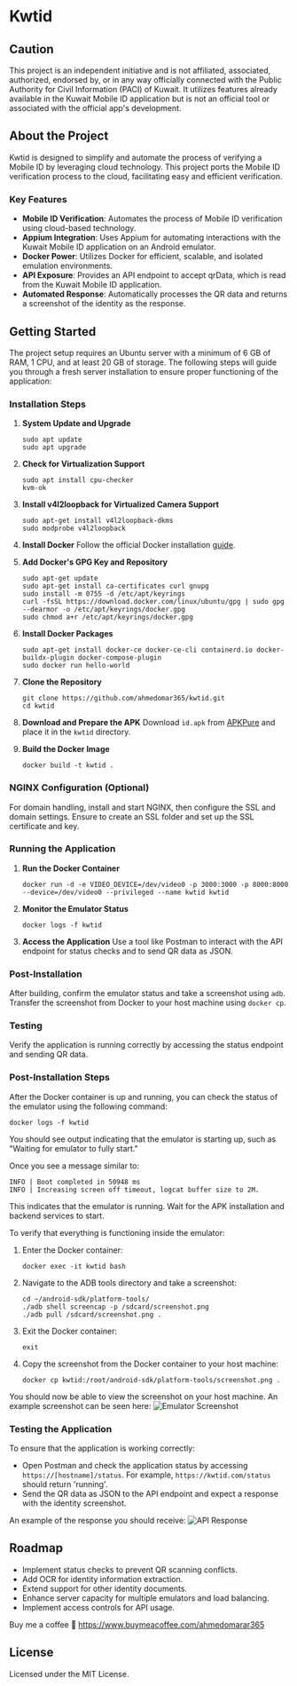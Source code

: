 # Kwtid

## Caution

This project is an independent initiative and is not affiliated, associated, authorized, endorsed by, or in any way officially connected with the Public Authority for Civil Information (PACI) of Kuwait. It utilizes features already available in the Kuwait Mobile ID application but is not an official tool or associated with the official app's development.

## About the Project

Kwtid is designed to simplify and automate the process of verifying a Mobile ID by leveraging cloud technology. This project ports the Mobile ID verification process to the cloud, facilitating easy and efficient verification.

### Key Features

- **Mobile ID Verification**: Automates the process of Mobile ID verification using cloud-based technology.
- **Appium Integration**: Uses Appium for automating interactions with the Kuwait Mobile ID application on an Android emulator.
- **Docker Power**: Utilizes Docker for efficient, scalable, and isolated emulation environments.
- **API Exposure**: Provides an API endpoint to accept qrData, which is read from the Kuwait Mobile ID application.
- **Automated Response**: Automatically processes the QR data and returns a screenshot of the identity as the response.

## Getting Started

The project setup requires an Ubuntu server with a minimum of 6 GB of RAM, 1 CPU, and at least 20 GB of storage. The following steps will guide you through a fresh server installation to ensure proper functioning of the application:

### Installation Steps

1. **System Update and Upgrade**
   ```
   sudo apt update
   sudo apt upgrade
   ```

2. **Check for Virtualization Support**
   ```
   sudo apt install cpu-checker
   kvm-ok
   ```

3. **Install v4l2loopback for Virtualized Camera Support**
   ```
   sudo apt-get install v4l2loopback-dkms
   sudo modprobe v4l2loopback
   ```

4. **Install Docker**
   Follow the official Docker installation [guide](https://docs.docker.com/engine/install/ubuntu/).

5. **Add Docker's GPG Key and Repository**
   ```
   sudo apt-get update
   sudo apt-get install ca-certificates curl gnupg
   sudo install -m 0755 -d /etc/apt/keyrings
   curl -fsSL https://download.docker.com/linux/ubuntu/gpg | sudo gpg --dearmor -o /etc/apt/keyrings/docker.gpg
   sudo chmod a+r /etc/apt/keyrings/docker.gpg
   ```

6. **Install Docker Packages**
   ```
   sudo apt-get install docker-ce docker-ce-cli containerd.io docker-buildx-plugin docker-compose-plugin
   sudo docker run hello-world
   ```

7. **Clone the Repository**
   ```
   git clone https://github.com/ahmedomar365/kwtid.git
   cd kwtid
   ```

8. **Download and Prepare the APK**
   Download `id.apk` from [APKPure](https://apkpure.net/kuwait-mobile-id-%D9%87%D9%88%D9%8A%D8%AA%D9%8A/kw.gov.paci.PACIMobileID/download) and place it in the `kwtid` directory.

9. **Build the Docker Image**
   ```
   docker build -t kwtid .
   ```

### NGINX Configuration (Optional)

For domain handling, install and start NGINX, then configure the SSL and domain settings. Ensure to create an SSL folder and set up the SSL certificate and key.

### Running the Application

1. **Run the Docker Container**
   ```
   docker run -d -e VIDEO_DEVICE=/dev/video0 -p 3000:3000 -p 8000:8000 --device=/dev/video0 --privileged --name kwtid kwtid
   ```

2. **Monitor the Emulator Status**
   ```
   docker logs -f kwtid
   ```

3. **Access the Application**
   Use a tool like Postman to interact with the API endpoint for status checks and to send QR data as JSON.

### Post-Installation

After building, confirm the emulator status and take a screenshot using `adb`. Transfer the screenshot from Docker to your host machine using `docker cp`.



### Testing

Verify the application is running correctly by accessing the status endpoint and sending QR data.
### Post-Installation Steps

After the Docker container is up and running, you can check the status of the emulator using the following command:
```
docker logs -f kwtid
```
You should see output indicating that the emulator is starting up, such as "Waiting for emulator to fully start."

Once you see a message similar to:
```
INFO | Boot completed in 50948 ms
INFO | Increasing screen off timeout, logcat buffer size to 2M.
```
This indicates that the emulator is running. Wait for the APK installation and backend services to start.

To verify that everything is functioning inside the emulator:
1. Enter the Docker container:
   ```
   docker exec -it kwtid bash
   ```
2. Navigate to the ADB tools directory and take a screenshot:
   ```
   cd ~/android-sdk/platform-tools/
   ./adb shell screencap -p /sdcard/screenshot.png
   ./adb pull /sdcard/screenshot.png .
   ```
3. Exit the Docker container:
   ```
   exit
   ```
4. Copy the screenshot from the Docker container to your host machine:
   ```
   docker cp kwtid:/root/android-sdk/platform-tools/screenshot.png .
   ```

You should now be able to view the screenshot on your host machine. An example screenshot can be seen here:
![Emulator Screenshot](https://github.com/ahmedomar365/kwtid/assets/70892817/5b401637-43ee-418c-9c91-ca8d35b15cb6)

### Testing the Application

To ensure that the application is working correctly:
- Open Postman and check the application status by accessing `https://[hostname]/status`. For example, `https://kwtid.com/status` should return 'running'.
- Send the QR data as JSON to the API endpoint and expect a response with the identity screenshot.

An example of the response you should receive:
![API Response](https://github.com/ahmedomar365/kwtid/assets/70892817/6ce42f5f-48dc-405e-8f03-1371bc2b6e4b)


## Roadmap

- Implement status checks to prevent QR scanning conflicts.
- Add OCR for identity information extraction.
- Extend support for other identity documents.
- Enhance server capacity for multiple emulators and load balancing.
- Implement access controls for API usage.


Buy me a coffee 🙏
https://www.buymeacoffee.com/ahmedomarar365


## License

Licensed under the MIT License.
